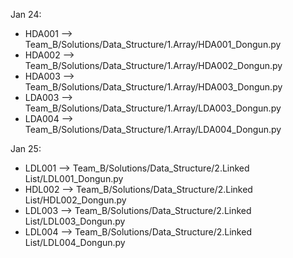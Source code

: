 Jan 24:
 - HDA001 --> Team_B/Solutions/Data_Structure/1.Array/HDA001_Dongun.py
 - HDA002 --> Team_B/Solutions/Data_Structure/1.Array/HDA002_Dongun.py
 - HDA003 --> Team_B/Solutions/Data_Structure/1.Array/HDA003_Dongun.py
 - LDA003 --> Team_B/Solutions/Data_Structure/1.Array/LDA003_Dongun.py
 - LDA004 --> Team_B/Solutions/Data_Structure/1.Array/LDA004_Dongun.py

Jan 25:
 - LDL001 --> Team_B/Solutions/Data_Structure/2.Linked List/LDL001_Dongun.py
 - HDL002 --> Team_B/Solutions/Data_Structure/2.Linked List/HDL002_Dongun.py
 - LDL003 --> Team_B/Solutions/Data_Structure/2.Linked List/LDL003_Dongun.py
 - LDL004 --> Team_B/Solutions/Data_Structure/2.Linked List/LDL004_Dongun.py

